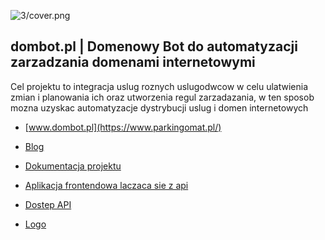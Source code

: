 ![3/cover.png](https://logo.parkingomat.pl/3/cover.png)

## dombot.pl | Domenowy Bot do automatyzacji zarzadzania domenami internetowymi
Cel projektu to integracja uslug roznych uslugodwcow
w celu ulatwienia zmian i planowania ich  oraz utworzenia regul zarzadazania,
w ten sposob mozna uzyskac automatyzacje dystrybucji uslug i domen internetowych


+ [www.dombot.pl](https://www.parkingomat.pl/)

+ [Blog](https://blog.parkingomat.pl/)

+ [Dokumentacja projektu](https://docs.parkingomat.pl/)

+ [Aplikacja frontendowa laczaca sie z api](https://app.parkingomat.pl/)

+ [Dostep API](https://api.parkingomat.pl/)

+ [Logo](https://logo.parkingomat.pl/)



